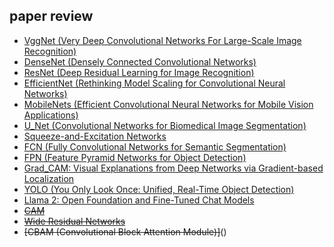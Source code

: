 ## paper review

* [VggNet (Very Deep Convolutional Networks For Large-Scale Image Recognition)](https://github.com/semi0612/CNN_paper/blob/master/Reading/VggNet.md)
* [DenseNet (Densely Connected Convolutional Networks)](https://github.com/semi0612/CNN_paper/blob/master/Reading/DenseNet.md)
* [ResNet (Deep Residual Learning for Image Recognition)](https://github.com/semi0612/CNN_paper/blob/master/Reading/ResNet.md)
* [EfficientNet (Rethinking Model Scaling for Convolutional Neural Networks)](https://github.com/semi0612/CNN_paper/blob/master/Reading/EfficientNet.md)
* [MobileNets (Efficient Convolutional Neural Networks for Mobile Vision Applications)](https://github.com/semi0612/CNN_paper/blob/master/Reading/MobileNet.md)
* [U_Net (Convolutional Networks for Biomedical Image Segmentation)](https://github.com/semi0612/CNN_paper/blob/master/Reading/U_Net.md)
* [Squeeze-and-Excitation Networks](https://github.com/semi0612/CNN_paper/blob/master/Reading/Squeeze-and-Excitation%20Networks.md)
* [FCN (Fully Convolutional Networks for Semantic Segmentation)](https://github.com/semi0612/CNN_paper/blob/master/Reading/FCN.md)
* [FPN (Feature Pyramid Networks for Object Detection)](https://github.com/semi0612/CNN_paper/blob/master/Reading/FPN.md)
* [Grad_CAM: Visual Explanations from Deep Networks via Gradient-based Localization](https://github.com/semi0612/CNN_paper/blob/master/Reading/Grad_CAM.md)
* [YOLO (You Only Look Once: Unified, Real-Time Object Detection)](https://github.com/semi0612/CNN_paper/blob/master/Reading/YOLO.md)
* [Llama 2: Open Foundation and Fine-Tuned Chat Models](https://github.com/semi0612/paper/blob/master/Reading/Llama2.md)
* ~~[CAM](https://github.com/semi0612/CNN_paper/blob/master/Reading/**%20CAM.md)~~
* ~~[Wide Residual Networks](https://github.com/semi0612/CNN_paper/blob/master/Reading/***%20Wideresnet.md)~~
* ~~[CBAM (Convolutional Block Attention Module)]~~()
